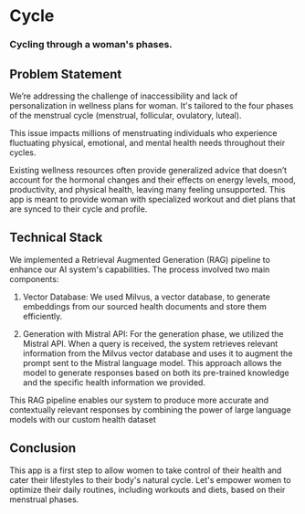 # Cycle 
### Cycling through a woman's phases. 

## Problem Statement
We’re addressing the challenge of inaccessibility and lack of personalization in wellness plans for woman. It's tailored to the four phases of the menstrual cycle (menstrual, follicular, ovulatory, luteal).

This issue impacts millions of menstruating individuals who experience fluctuating physical, emotional, and mental health needs throughout their cycles.

Existing wellness resources often provide generalized advice that doesn’t account for the hormonal changes and their effects on energy levels, mood, productivity, and physical health, leaving many feeling unsupported. This app is meant to provide woman with specialized workout and diet plans that are synced to their cycle and profile. 

## Technical Stack
We implemented a Retrieval Augmented Generation (RAG) pipeline to enhance our AI system's capabilities. The process involved two main components:

1.  Vector Database: We used Milvus, a vector database, to generate embeddings from our sourced health documents and store them efficiently. 

2.  Generation with Mistral API: For the generation phase, we utilized the Mistral API. When a query is received, the system retrieves relevant information from the Milvus vector database and uses it to augment the prompt sent to the Mistral language model. This approach allows the model to generate responses based on both its pre-trained knowledge and the specific health information we provided. 

This RAG pipeline enables our system to produce more accurate and contextually relevant responses by combining the power of large language models with our custom health dataset

## Conclusion
This app is a first step to allow women to take control of their health and cater their lifestyles to their body's natural cycle. Let's empower women to optimize their daily routines, including workouts and diets, based on their menstrual phases.
